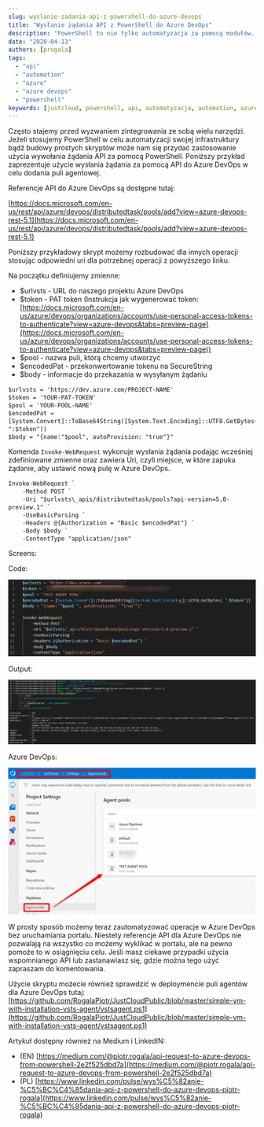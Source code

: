 ```yaml
---
slug: wyslanie-zadania-api-z-powershell-do-azure-devops
title: "Wysłanie żądania API z PowerShell do Azure DevOps"
description: "PowerShell to nie tylko automatyzacja za pomocą modułów. Możemy go również wykorzystać do wysyłania zapytań za pomocą API do różnych serwisów. W tym artykule zobaczysz jak to zrobić."
date: "2020-04-13"
authors: [progala]
tags: 
  - "api"
  - "automation"
  - "azure"
  - "azure devops"
  - "powershell"
keywords: [justcloud, powershell, api, automatyzacja, automation, azure, microsoft azure, ado, agents]
---
```


Często stajemy przed wyzwaniem zintegrowania ze sobą wielu narzędzi. Jeżeli stosujemy PowerShell w celu automatyzacji swojej infrastruktury bądź budowy prostych skryptów może nam się przydać zastosowanie użycia wywołania żądania API za pomocą PowerShell. Poniższy przykład zaprezentuje użycie wysłania żądania za pomocą API do Azure DevOps w celu dodania puli agentowej.

Referencje API do Azure DevOps są dostępne tutaj: 

[https://docs.microsoft.com/en-us/rest/api/azure/devops/distributedtask/pools/add?view=azure-devops-rest-5.1](https://docs.microsoft.com/en-us/rest/api/azure/devops/distributedtask/pools/add?view=azure-devops-rest-5.1)

Poniższy przykładowy skrypt możemy rozbudować dla innych operacji stosując odpowiedni uri dla potrzebnej operacji z powyższego linku.  

Na początku definiujemy zmienne:  

- $urlvsts - URL do naszego projektu Azure DevOps
- $token - PAT token (Instrukcja jak wygenerować token: [https://docs.microsoft.com/en-us/azure/devops/organizations/accounts/use-personal-access-tokens-to-authenticate?view=azure-devops&tabs=preview-page](https://docs.microsoft.com/en-us/azure/devops/organizations/accounts/use-personal-access-tokens-to-authenticate?view=azure-devops&tabs=preview-page))
- $pool - nazwa puli, którą chcemy utworzyć
- $encodedPat - przekonwertowanie tokenu na SecureString
- $body - informacje do przekazania w wysyłanym żądaniu

<!--truncate-->
```
$urlvsts = 'https://dev.azure.com/PROJECT-NAME'
$token = 'YOUR-PAT-TOKEN'
$pool = 'YOUR-POOL-NAME'
$encodedPat = [System.Convert]::ToBase64String([System.Text.Encoding]::UTF8.GetBytes( ":$token"))
$body = "{name:"$pool", autoProvision: "true"}"
```
Komenda `Invoke-WebRequest` wykonuje wysłania żądania podając wcześniej zdefiniowane zmienne oraz zawiera Uri, czyli miejsce, w które zapuka żądanie, aby ustawić nową pulę w Azure DevOps.
```
Invoke-WebRequest `
    -Method POST `
    -Uri "$urlvsts\_apis/distributedtask/pools?api-version=5.0-preview.1" `
    -UseBasicParsing `
    -Headers @{Authorization = "Basic $encodedPat"} `
    -Body $body `
    -ContentType "application/json"
```
Screens:

Code:

![](images/2020-04-13_14h12_09.png)

Output:

![](images/2020-04-13_14h12_53.png)

Azure DevOps:

![](images/2020-04-13_14h14_02-1024x604.png)

W prosty sposób możemy teraz zautomatyzować operacje w Azure DevOps bez uruchamiania portalu. Niestety referencje API dla Azure DevOps nie pozwalają na wszystko co możemy wyklikać w portalu, ale na pewno pomoże to w osiągnięciu celu. Jeśli masz ciekawe przypadki użycia wspomnianego API lub zastanawiasz się, gdzie można tego użyć zapraszam do komentowania.

Użycie skryptu możecie również sprawdzić w deploymencie puli agentów dla Azure DevOps tutaj: [https://github.com/RogalaPiotr/JustCloudPublic/blob/master/simple-vm-with-installation-vsts-agent/vstsagent.ps1](https://github.com/RogalaPiotr/JustCloudPublic/blob/master/simple-vm-with-installation-vsts-agent/vstsagent.ps1)

Artykuł dostępny również na Medium i LinkedIN:

- (EN) [https://medium.com/@piotr.rogala/api-request-to-azure-devops-from-powershell-2e2f525dbd7a](https://medium.com/@piotr.rogala/api-request-to-azure-devops-from-powershell-2e2f525dbd7a)
- (PL) [https://www.linkedin.com/pulse/wys%C5%82anie-%C5%BC%C4%85dania-api-z-powershell-do-azure-devops-piotr-rogala](https://www.linkedin.com/pulse/wys%C5%82anie-%C5%BC%C4%85dania-api-z-powershell-do-azure-devops-piotr-rogala)
